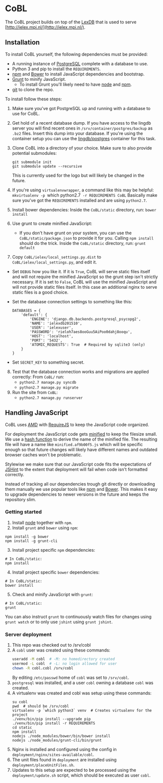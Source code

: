 # CoBL

The CoBL project builds on top of the [LexDB](https://bitbucket.org/evoling/lexdb)
that is used to serve [http://ielex.mpi.nl/](http://ielex.mpi.nl/).

## Installation

To install CoBL yourself, the following dependencies must be provided:
* A running instance of [PostgreSQL](http://www.postgresql.org/) complete with a database to use.
* Python 3 and pip to install the `REQUIREMENTS`.
* [npm](https://www.npmjs.com/) and [Bower](http://bower.io/) to install JavaScript dependencies and bootstrap.
* [Grunt](http://gruntjs.com/) to minify JavaScript.
  * To install Grunt you'll likely need to have [node](https://nodejs.org/en/) and [npm](https://www.npmjs.com/).
* [git](https://git-scm.com/) to clone the repo.

To install follow these steps:

1. Make sure you've got PostgreSQL up and running with a database to use for CoBL.
2. Get hold of a recent database dump.
   If you have access to the lingdb server you will find recent ones in `/srv/container/postgres/backup` as `.bz2` files.
   Insert this dump into your database.
   If you're using the container setup you can use the [lingdb/postgres](https://github.com/lingdb/container/tree/master/postgres) container for this task.
3. Clone CoBL into a directory of your choice.
   Make sure to also provide potential submodules:

   ```
   git submodule init
   git submodule update --recursive
   ```
   This is currently used for the logo but will likely be changed in the future.
4. If you're using `virtualenvwrapper`, a command like this may be helpful:
   `mkvirtualenv -p `which python2.7` -r REQUIREMENTS CoBL`
   Basically make sure you've got the `REQUIREMENTS` installed and are using `python2.7`.
5. Install bower dependencies:
   Inside the `CoBL/static` directory, run: `bower install`
6. Use grunt to create minified JavaScript:
   * If you don't have grunt on your system, you can use the `CoBL/static/package.json` to provide it for you.
     Calling `npm install` should do the trick.
   Inside the `CoBL/static` directory, run: `grunt default`
7. Copy `CoBL/ielex/local_settings.py.dist` to `CoBL/ielex/local_settings.py`, and edit it.
  * Set `DEBUG` how you like it.
    If it is `True`, CoBL will serve static files itself
    and will not require the minified JavaScript so the grunt step isn't strictly necessary.
    If it is set to `False`, CoBL will use the minified JavaScript and will not provide static files itself. In this case an additional nginx to serve static files is a good choice.
  * Set the database connection settings to something like this:

    ```
    DATABASES = {
        'default': {
            'ENGINE': 'django.db.backends.postgresql_psycopg2',
            'NAME': 'ielexdb201510',
            'USER': 'ielexuser',
            'PASSWORD': 'rieloh7aes8ooGuu5AiPoo0dahj8ooqu',
            'HOST': 'localhost',
            'PORT': '5432',
            'ATOMIC_REQUESTS': True  # Required by sqlite3 (only)
        }
    }
    ```
  * Set `SECRET_KEY` to something secret.
8. Test that the database connection works and migrations are applied correctly:
   From `CoBL/` run:
   * `python2.7 manage.py syncdb`
   * `python2.7 manage.py migrate`
9. Run the site from `CoBL`:
   * `python2.7 manage.py runserver`

## Handling JavaScript

CoBL uses [AMD](https://en.wikipedia.org/wiki/Asynchronous_module_definition)
with [RequireJS](http://requirejs.org/) to keep the JavaScript code organized.

For deployment the JavaScript code gets [minified](https://en.wikipedia.org/wiki/Minification_(programming)) to keep the filesize small.
We use a [hash function](https://en.wikipedia.org/wiki/Hash_function) to derive the name of the minified file.
The resulting file will have a name like `minified.af9b00f5.js` which will be specific enough so that
future changes will likely have different names and outdated browser caches won't be problematic.

Stylewise we make sure that our JavaScript code fits the expectations of [JSHint](https://en.wikipedia.org/wiki/JSHint)
to the extent that deployment will fail when code isn't formatted correctly.

Instead of tracking all our dependencies trough git directly or downloading them manually we use popular tools like [npm](https://www.npmjs.com/) and [Bower](http://bower.io/).
This makes it easy to upgrade dependencies to newer versions in the future and keeps the repository slim.

### Getting started

1. Install [node](https://nodejs.org/en/download/) together with `npm`.
2. Install `grunt` and `bower` using `npm`:
```shell
npm install -g bower
npm install -g grunt-cli
```
3. Install project specific `npm` dependencies:
```shell
# In CoBL/static:
npm install
```
4. Install project specific `bower` dependencies:
```shell
# In CoBL/static:
bower install
```
5. Check and minify JavaScript with `grunt`:
```shell
# In CoBL/static:
grunt
```
You can also instruct `grunt` to continuously watch files for changes
using `grunt watch` or to only use `jshint` using `grunt jshint`.

### Server deployment

1. This repo was checked out to /srv/cobl
2. A `cobl` user was created using these commands:
   ```bash
   useradd -M cobl  # -M: no homedirectory created
   usermod -L cobl  # -L: no login allowed for user
   chown -R cobl.cobl /srv/cobl
   ```
   By editing `/etc/passwd` home of `cobl` was set to `/srv/cobl`.
3. `postgresql` was installed, and a user `cobl` owning a database `cobl` was created.
4. A virtualenv was created and cobl was setup using these commands:
   ```shell
   su cobl
   pwd  # should be /srv/cobl
   virtualenv -p `which python3` venv  # Creates virtualenv for the project
   ./venv/bin/pip install --upgrade pip
   ./venv/bin/pip install -r REQUIREMENTS
   cd static
   npm install
   nodejs ./node_modules/bower/bin/bower install
   nodejs ./node_modules/grunt-cli/bin/grunt
   ```
5. Nginx is installed and configured using the config in `deployment/nginx/sites-available/cobl`.
6. The unit files found in `deployment` are installed using `deployment/placeUnitFiles.sh`.
7. Updates to this setup are expected to be processed using the `deployment/update.sh` script,
which should be executed as user `cobl`.
